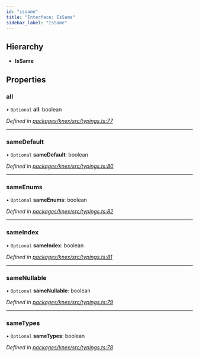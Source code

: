 ```yaml
---
id: "issame"
title: "Interface: IsSame"
sidebar_label: "IsSame"
---
```


## Hierarchy

* **IsSame**

## Properties

### all

• `Optional` **all**: boolean

*Defined in [packages/knex/src/typings.ts:77](https://github.com/mikro-orm/mikro-orm/blob/4249b052e/packages/knex/src/typings.ts#L77)*

___

### sameDefault

• `Optional` **sameDefault**: boolean

*Defined in [packages/knex/src/typings.ts:80](https://github.com/mikro-orm/mikro-orm/blob/4249b052e/packages/knex/src/typings.ts#L80)*

___

### sameEnums

• `Optional` **sameEnums**: boolean

*Defined in [packages/knex/src/typings.ts:82](https://github.com/mikro-orm/mikro-orm/blob/4249b052e/packages/knex/src/typings.ts#L82)*

___

### sameIndex

• `Optional` **sameIndex**: boolean

*Defined in [packages/knex/src/typings.ts:81](https://github.com/mikro-orm/mikro-orm/blob/4249b052e/packages/knex/src/typings.ts#L81)*

___

### sameNullable

• `Optional` **sameNullable**: boolean

*Defined in [packages/knex/src/typings.ts:79](https://github.com/mikro-orm/mikro-orm/blob/4249b052e/packages/knex/src/typings.ts#L79)*

___

### sameTypes

• `Optional` **sameTypes**: boolean

*Defined in [packages/knex/src/typings.ts:78](https://github.com/mikro-orm/mikro-orm/blob/4249b052e/packages/knex/src/typings.ts#L78)*

